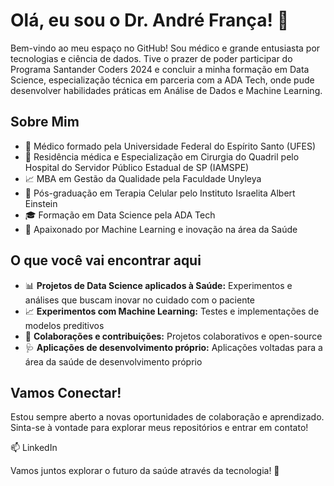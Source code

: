 # Olá, eu sou o Dr. André França! 👋

Bem-vindo ao meu espaço no GitHub! Sou médico e grande entusiasta por tecnologias e ciência de dados. 
Tive o prazer de poder participar do Programa Santander Coders 2024 e concluir a minha formação em Data Science, especialização técnica em parceria com a ADA Tech, onde pude desenvolver habilidades práticas em Análise de Dados e Machine Learning.

## Sobre Mim

- 🏥 Médico formado pela Universidade Federal do Espírito Santo (UFES)
- 🦴 Residência médica e Especialização em Cirurgia do Quadril pelo Hospital do Servidor Público Estadual de SP (IAMSPE)
- 📈 MBA em Gestão da Qualidade pela Faculdade Unyleya
- 🧬 Pós-graduação em Terapia Celular pelo Instituto Israelita Albert Einstein
- 🎓 Formação em Data Science pela ADA Tech
- 🤖 Apaixonado por Machine Learning e inovação na área da Saúde

## O que você vai encontrar aqui

- 📊 **Projetos de Data Science aplicados à Saúde:** Experimentos e análises que buscam inovar no cuidado com o paciente
- 📈 **Experimentos com Machine Learning:** Testes e implementações de modelos preditivos
- 🤝 **Colaborações e contribuições:** Projetos colaborativos e open-source
- 🩺 **Aplicações de desenvolvimento próprio:** Aplicações voltadas para a área da saúde de desenvolvimento próprio

## Vamos Conectar!

Estou sempre aberto a novas oportunidades de colaboração e aprendizado. Sinta-se à vontade para explorar meus repositórios e entrar em contato!

📫 LinkedIn

Vamos juntos explorar o futuro da saúde através da tecnologia! 🚀

